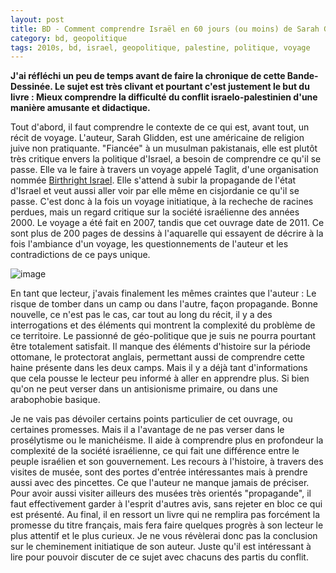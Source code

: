 ```yaml
---
layout: post
title: BD - Comment comprendre Israël en 60 jours (ou moins) de Sarah Glidden (2011)
category: bd, geopolitique
tags: 2010s, bd, israel, geopolitique, palestine, politique, voyage
---
```

**J'ai réfléchi un peu de temps avant de faire la chronique de cette Bande-Dessinée. Le sujet est très clivant et pourtant c'est justement le but du livre : Mieux comprendre la difficulté du conflit israelo-palestinien d'une manière amusante et didactique.**

Tout d'abord, il faut comprendre le contexte de ce qui est, avant tout, un récit de voyage. L'auteur, Sarah Glidden, est une américaine de religion juive non pratiquante. "Fiancée" à un musulman pakistanais, elle est plutôt très critique envers la politique d'Israel, a besoin de comprendre ce qu'il se passe. Elle va le faire à travers un voyage appelé Taglit, d'une organisation nommée <a href="https://en.wikipedia.org/wiki/Birthright_Israel">Birthright Israel</a>. Elle s'attend à subir la propagande de l'état d'Israel et veut aussi aller voir par elle même en cisjordanie ce qu'il se passe. C'est donc à la fois un voyage initiatique, à la recheche de racines perdues, mais un regard critique sur la société israélienne des années 2000. Le voyage a été fait en 2007, tandis que cet ouvrage date de 2011. Ce sont plus de 200 pages de dessins à l'aquarelle qui essayent de décrire à la fois l'ambiance d'un voyage, les questionnements de l'auteur et les contradictions de ce pays unique.

![image](https://filedn.eu/llqi9IBxlYouGRXYG2xlROb/img/2016/comprendreisrael.jpg)

En tant que lecteur, j'avais finalement les mêmes craintes que l'auteur : Le risque de tomber dans un camp ou dans l'autre, façon propagande. Bonne nouvelle, ce n'est pas le cas, car tout au long du récit, il y a des interrogations et des éléments qui montrent la complexité du problème de ce territoire. Le passionné de géo-politique que je suis ne pourra pourtant être totalement satisfait. Il manque des éléments d'histoire sur la période ottomane, le protectorat anglais, permettant aussi de comprendre cette haine présente dans les deux camps. Mais il y a déjà tant d'informations que cela pousse le lecteur peu informé à aller en apprendre plus. Si bien qu'on ne peut verser dans un antisionisme primaire, ou dans une arabophobie basique.

Je ne vais pas dévoiler certains points particulier de cet ouvrage, ou certaines promesses. Mais il a l'avantage de ne pas verser dans le prosélytisme ou le manichéisme. Il aide à comprendre plus en profondeur la complexité de la société israélienne, ce qui fait une différence entre le peuple israélien et son gouvernement. Les recours à l'histoire, à travers des visites de musée, sont des portes d'entrée intéressantes mais à prendre aussi avec des pincettes. Ce que l'auteur ne manque jamais de préciser. Pour avoir aussi visiter ailleurs des musées très orientés "propagande", il faut effectivement garder à l'esprit d'autres avis, sans rejeter en bloc ce qui est présenté. Au final, il en ressort un livre qui ne remplira pas forcément la promesse du titre français, mais fera faire quelques progrès à son lecteur le plus attentif et le plus curieux. Je ne vous révèlerai donc pas la conclusion sur le cheminement initiatique de son auteur. Juste qu'il est intéressant à lire pour pouvoir discuter de ce sujet avec chacuns des partis du conflit.
